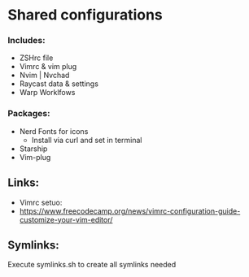 # Shared configurations

### Includes:

- ZSHrc file
- Vimrc & vim plug
- Nvim | Nvchad
- Raycast data & settings
- Warp Worklfows

### Packages:

- Nerd Fonts for icons
  - Install via curl and set in terminal
- Starship
- Vim-plug

## Links:

- Vimrc setuo:
- https://www.freecodecamp.org/news/vimrc-configuration-guide-customize-your-vim-editor/

## Symlinks:

Execute symlinks.sh to create all symlinks needed

